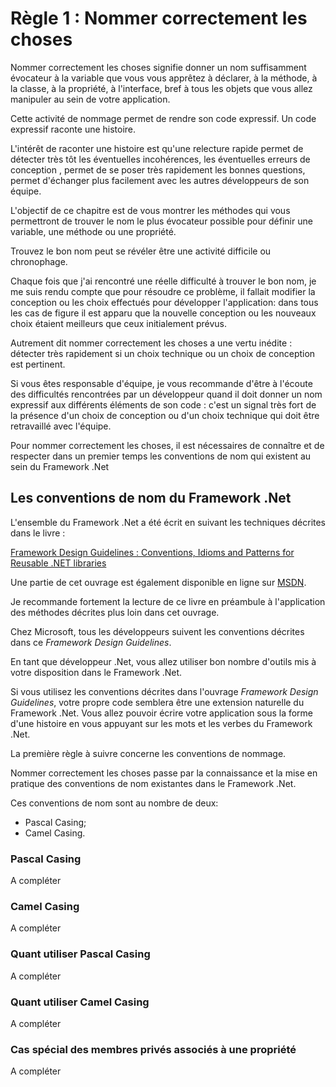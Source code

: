 # Règle 1 : Nommer correctement les choses

  Nommer correctement les choses signifie donner un nom suffisamment évocateur à la variable que vous vous apprêtez à déclarer, à la méthode, à la classe, à la propriété, à l'interface, bref à tous les objets que vous allez manipuler au sein de votre application.
  
  Cette activité de nommage permet de rendre son code expressif. Un code expressif raconte une histoire. 
  
  L'intérêt de raconter une histoire est qu'une relecture rapide permet de détecter très tôt les éventuelles incohérences, les éventuelles erreurs de conception , permet de se poser très rapidement les bonnes questions, permet d'échanger plus facilement avec les autres développeurs de son équipe.
    
  
  L'objectif de ce chapitre est de vous montrer les méthodes qui vous permettront de trouver le nom le plus évocateur possible pour définir une variable, une méthode ou une propriété.
  
  Trouvez le bon nom peut se révéler être une activité difficile ou chronophage. 
  
  Chaque fois que j'ai rencontré une réelle difficulté à trouver le bon nom, je me suis rendu compte que pour résoudre ce problème, il fallait modifier la conception ou les choix effectués pour développer l'application: dans tous les cas de figure il est apparu que la nouvelle conception ou les nouveaux choix étaient meilleurs que ceux initialement prévus.
  
  Autrement dit nommer correctement les choses a une vertu inédite : détecter très rapidement si un choix technique ou un choix de conception est pertinent.
  
  Si vous êtes responsable d'équipe, je vous recommande d'être à l'écoute des difficultés rencontrées par un développeur quand il doit donner un nom expressif aux différents éléments de son code : c'est un signal très fort de la présence d'un choix de conception ou d'un choix technique qui doit être retravaillé avec l'équipe.
  
  Pour nommer correctement les choses, il est nécessaires de connaître et de respecter dans un premier temps les conventions de nom qui existent au sein du Framework .Net
  
  
## Les conventions de nom du Framework .Net

L'ensemble du Framework .Net a été écrit en suivant les techniques décrites dans le livre : 

[Framework Design Guidelines : Conventions, Idioms and Patterns for Reusable .NET libraries](https://www.amazon.fr/Framework-Design-Guidelines-Conventions-Libraries/dp/0321545613)

Une partie de cet ouvrage est également disponible en ligne sur [MSDN](https://msdn.microsoft.com/en-us/library/ms229042.aspx).

Je recommande fortement la lecture de ce livre en préambule à l'application des méthodes décrites plus loin dans cet ouvrage.

Chez Microsoft, tous les développeurs suivent les conventions décrites dans ce *Framework Design Guidelines*.

En tant que développeur .Net, vous allez utiliser bon nombre d'outils mis à votre disposition dans le Framework .Net.

Si vous utilisez les conventions décrites dans l'ouvrage *Framework Design Guidelines*, votre propre code semblera être une extension naturelle du Framework .Net. Vous allez pouvoir écrire votre application sous la forme d'une histoire en vous appuyant sur les mots et les verbes du Framework .Net.

La première règle à suivre concerne les conventions de nommage.

Nommer correctement les choses passe par la connaissance et la mise en pratique des conventions de nom existantes dans le Framework .Net.

Ces conventions de nom sont au nombre de deux: 
* Pascal Casing;
* Camel Casing.


### Pascal Casing

A compléter

### Camel Casing

A compléter

### Quant utiliser Pascal Casing

A compléter

### Quant utiliser Camel Casing

A compléter

### Cas spécial des membres privés associés à une propriété

A compléter